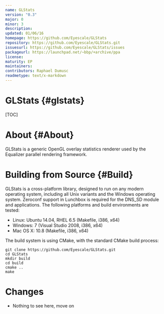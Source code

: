```yaml
---
name: GLStats
version: "0.3"
major: 0
minor: 3
description: 
updated: 01/06/16
homepage: https://github.com/Eyescale/GLStats
repository: https://github.com/Eyescale/GLStats.git
issuesurl: https://github.com/Eyescale/GLStats/issues
packageurl: https://launchpad.net/~bbp/+archive/ppa
license: 
maturity: EP
maintainers: 
contributors: Raphael Dumusc
readmetype: text/x-markdown
---
```

# GLStats {#glstats}

[TOC]

# About {#About}

GLStats is a generic OpenGL overlay statistics renderer used by the
Equalizer parallel rendering framework.

# Building from Source {#Build}

GLStats is a cross-platform library, designed to run on any modern
operating system, including all Unix variants and the Windows operating
system.  Zeroconf support in Lunchbox is required for the DNS_SD module
and applications. The following platforms and build environments are
tested:

* Linux: Ubuntu 14.04, RHEL 6.5 (Makefile, i386, x64)
* Windows: 7 (Visual Studio 2008, i386, x64)
* Mac OS X: 10.8 (Makefile, i386, x64)

The build system is using CMake, with the standard CMake build process:

    git clone https://github.com/Eyescale/GLStats.git
    cd GLStats
    mkdir build
    cd build
    cmake ..
    make

# Changes

* Nothing to see here, move on

